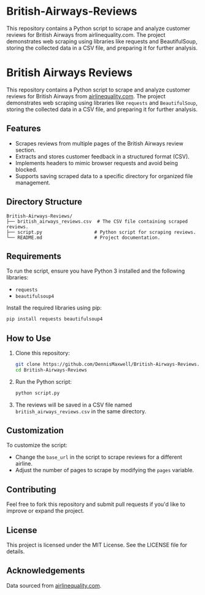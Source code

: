 # British-Airways-Reviews
This repository contains a Python script to scrape and analyze customer reviews for British Airways from airlinequality.com. The project demonstrates web scraping using libraries like requests and BeautifulSoup, storing the collected data in a CSV file, and preparing it for further analysis.


# British Airways Reviews

This repository contains a Python script to scrape and analyze customer reviews for British Airways from [airlinequality.com](https://www.airlinequality.com/). The project demonstrates web scraping using libraries like `requests` and `BeautifulSoup`, storing the collected data in a CSV file, and preparing it for further analysis.

## Features
- Scrapes reviews from multiple pages of the British Airways review section.
- Extracts and stores customer feedback in a structured format (CSV).
- Implements headers to mimic browser requests and avoid being blocked.
- Supports saving scraped data to a specific directory for organized file management.

## Directory Structure
```
British-Airways-Reviews/
├── british_airways_reviews.csv  # The CSV file containing scraped reviews.
├── script.py                   # Python script for scraping reviews.
└── README.md                   # Project documentation.
```

## Requirements
To run the script, ensure you have Python 3 installed and the following libraries:
- `requests`
- `beautifulsoup4`

Install the required libraries using pip:
```bash
pip install requests beautifulsoup4
```

## How to Use
1. Clone this repository:
   ```bash
   git clone https://github.com/DennisMaxwell/British-Airways-Reviews.git
   cd British-Airways-Reviews
   ```

2. Run the Python script:
   ```bash
   python script.py
   ```

3. The reviews will be saved in a CSV file named `british_airways_reviews.csv` in the same directory.

## Customization
To customize the script:
- Change the `base_url` in the script to scrape reviews for a different airline.
- Adjust the number of pages to scrape by modifying the `pages` variable.

## Contributing
Feel free to fork this repository and submit pull requests if you'd like to improve or expand the project.

## License
This project is licensed under the MIT License. See the LICENSE file for details.

## Acknowledgements
Data sourced from [airlinequality.com](https://www.airlinequality.com/).
